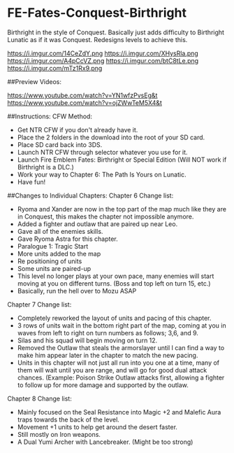 # FE-Fates-Conquest-Birthright
Birthright in the style of Conquest. Basically just adds difficulty to Birthright Lunatic as if it was Conquest. Redesigns levels to achieve this.

https://i.imgur.com/14CeZdY.png https://i.imgur.com/XHysRla.png
https://i.imgur.com/A4pCcVZ.png https://i.imgur.com/btC8tLe.png
https://i.imgur.com/mTz1Rx9.png

##Preview Videos:

https://www.youtube.com/watch?v=YN1wfzPvsEg&t
https://www.youtube.com/watch?v=ojZWwTeM5X4&t

##Instructions:
CFW Method:
- Get NTR CFW if you don't already have it.
- Place the 2 folders in the download into the root of your SD card.
- Place SD card back into 3DS.
- Launch NTR CFW through selector whatever you use for it.
- Launch Fire Emblem Fates: Birthright or Special Edition (Will NOT work if Birthright is a DLC.)
- Work your way to Chapter 6: The Path Is Yours on Lunatic.
- Have fun!

##Changes to Individual Chapters:
Chapter 6 Change list:
- Ryoma and Xander are now in the top part of the map much like they are in Conquest, this makes the chapter not impossible anymore.
- Added a fighter and outlaw that are paired up near Leo.
- Gave all of the enemies skills.
- Gave Ryoma Astra for this chapter.
- Paralogue 1: Tragic Start
- More units added to the map
- Re positioning of units
- Some units are paired-up
- This level no longer plays at your own pace, many enemies will start moving at you on different turns. (Boss and top left on turn 15, etc.)
- Basically, run the hell over to Mozu ASAP

Chapter 7 Change list:
- Completely reworked the layout of units and pacing of this chapter.
- 3 rows of units wait in the bottom right part of the map, coming at you in waves from left to right on turn numbers as follows; 3,6, and 9.
- Silas and his squad will begin moving on turn 12.
- Removed the Outlaw that steals the armorslayer until I can find a way to make him appear later in the chapter to match the new pacing.
- Units in this chapter will not just all run into you one at a time, many of them will wait until you are range, and will go for good dual attack chances. (Example: Poison Strike Outlaw attacks first, allowing a fighter to follow up for more damage and supported by the outlaw.

Chapter 8 Change list:
- Mainly focused on the Seal Resistance into Magic +2 and Malefic Aura traps towards the back of the level.
- Movement +1 units to help get around the desert faster.
- Still mostly on Iron weapons.
- A Dual Yumi Archer with Lancebreaker. (Might be too strong)

